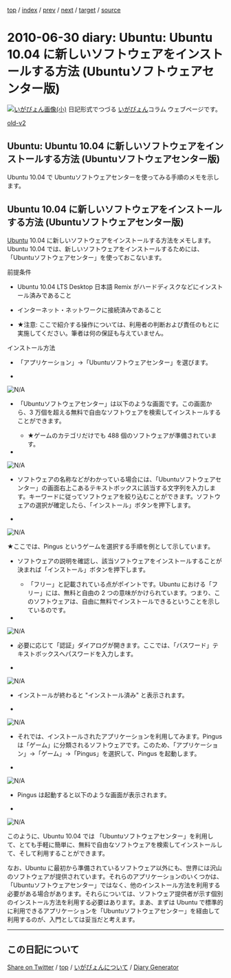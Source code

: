 [top](https://igapyon.github.io/diary/) 
 / [index](https://igapyon.github.io/diary/2010/index.html) 
 / [prev](https://igapyon.github.io/diary/2010/ig100629.html) 
 / [next](https://igapyon.github.io/diary/2010/ig100701.html) 
 / [target](https://igapyon.github.io/diary/2010/ig100630.html) 
 / [source](https://github.com/igapyon/diary/blob/gh-pages/2010/ig100630.html.src.md) 

2010-06-30 diary: Ubuntu: Ubuntu 10.04 に新しいソフトウェアをインストールする方法 (Ubuntuソフトウェアセンター版)
=====================================================================================================
[![いがぴょん画像(小)](https://igapyon.github.io/diary/images/iga200306s.jpg "いがぴょん")](https://igapyon.github.io/diary/memo/memoigapyon.html) 日記形式でつづる [いがぴょん](https://igapyon.github.io/diary/memo/memoigapyon.html)コラム ウェブページです。

[old-v2](ig100630-orig.html)

## Ubuntu: Ubuntu 10.04 に新しいソフトウェアをインストールする方法 (Ubuntuソフトウェアセンター版)

Ubuntu 10.04 で Ubuntuソフトウェアセンターを使ってみる手順のメモを示します。


## Ubuntu 10.04 に新しいソフトウェアをインストールする方法 (Ubuntuソフトウェアセンター版)

[Ubuntu](http://www.igapyon.jp/igapyon/diary/keyword/ubuntu.html) 10.04 に新しいソフトウェアをインストールする方法をメモします。Ubuntu 10.04 では、新しいソフトウェアをインストールするためには、「Ubuntuソフトウェアセンター」を使っておこないます。

前提条件

* Ubuntu 10.04 LTS Desktop 日本語 Remix がハードディスクなどにインストール済みであること
  
  
* インターネット・ネットワークに接続済みであること
  
* ★注意: ここで紹介する操作については、利用者の判断および責任のもとに実施してください。筆者は何の保証も与えていません。

インストール方法

* 「アプリケーション」→「Ubuntuソフトウェアセンター」を選びます。
  
* 
![N/A](http://www.igapyon.jp/igapyon/image/diary/2010/20100630ubu001.png)

* 「Ubuntuソフトウェアセンター」は以下のような画面です。この画面から、3 万個を超える無料で自由なソフトウェアを検索してインストールすることができます。
  
  * ★ゲームのカテゴリだけでも 488 個のソフトウェアが準備されています。
  

  
* 
![N/A](http://www.igapyon.jp/igapyon/image/diary/2010/20100630ubu002.png)

* ソフトウェアの名称などがわかっている場合には、「Ubuntuソフトウェアセンター」の画面右上こあるテキストボックスに該当する文字列を入力します。キーワードに従ってソフトウェアを絞り込むことができます。ソフトウェアの選択が確定したら、「インストール」ボタンを押下します。
  
* 
![N/A](http://www.igapyon.jp/igapyon/image/diary/2010/20100630ubu003.png)

  ★ここでは、Pingus というゲームを選択する手順を例として示しています。

* ソフトウェアの説明を確認し、該当ソフトウェアをインストールすることが決まれば「インストール」ボタンを押下します。
  
  * 「フリー」と記載されている点がポイントです。Ubuntu における「フリー」には、無料と自由の 2 つの意味がかけられています。つまり、このソフトウェアは、自由に無料でインストールできるということを示しているのです。
  

  
* 
![N/A](http://www.igapyon.jp/igapyon/image/diary/2010/20100630ubu004.png)

* 必要に応じて「認証」ダイアログが開きます。ここでは、「パスワード」テキストボックスへパスワードを入力します。
  
* 
![N/A](http://www.igapyon.jp/igapyon/image/diary/2010/20100630ubu005.png)

* インストールが終わると "インストール済み" と表示されます。
  
* 
![N/A](http://www.igapyon.jp/igapyon/image/diary/2010/20100630ubu006.png)

* それでは、インストールされたアプリケーションを利用してみます。Pingus は「ゲーム」に分類されるソフトウェアです。このため、「アプリケーション」→「ゲーム」→「Pingus」を選択して、Pingus
  を起動します。
  
* 
![N/A](http://www.igapyon.jp/igapyon/image/diary/2010/20100630ubu007.png)

* Pingus は起動すると以下のような画面が表示されます。
  
* 
![N/A](http://www.igapyon.jp/igapyon/image/diary/2010/20100630ubu008.png)

このように、Ubuntu 10.04 では 「Ubuntuソフトウェアセンター」を利用して、とても手軽に簡単に、無料で自由なソフトウェアを検索してインストールして、そして利用することができます。

なお、Ubuntu に最初から準備されているソフトウェア以外にも、世界には沢山のソフトウェアが提供されています。それらのアプリケーションのいくつかは、「Ubuntuソフトウェアセンター」ではなく、他のインストール方法を利用する必要がある場合があります。それらについては、ソフトウェア提供者が示す個別のインストール方法を利用する必要はあります。まあ、まずは Ubuntu で標準的に利用できるアプリケーションを「Ubuntuソフトウェアセンター」を経由して利用するのが、入門としては妥当だと考えます。

----------------------------------------------------------------------------------------------------

## この日記について

[Share on Twitter](https://twitter.com/intent/tweet?hashtags=igapyon%2Cdiary%2C%E3%81%84%E3%81%8C%E3%81%B4%E3%82%87%E3%82%93&text=Ubuntu%3A+Ubuntu+10.04+%E3%81%AB%E6%96%B0%E3%81%97%E3%81%84%E3%82%BD%E3%83%95%E3%83%88%E3%82%A6%E3%82%A7%E3%82%A2%E3%82%92%E3%82%A4%E3%83%B3%E3%82%B9%E3%83%88%E3%83%BC%E3%83%AB%E3%81%99%E3%82%8B%E6%96%B9%E6%B3%95+%28Ubuntu%E3%82%BD%E3%83%95%E3%83%88%E3%82%A6%E3%82%A7%E3%82%A2%E3%82%BB%E3%83%B3%E3%82%BF%E3%83%BC%E7%89%88%29&url=https%3A%2F%2Figapyon.github.io%2Fdiary%2F2010%2Fig100630.html) / [top](../index.html/) / [いがぴょんについて](https://igapyon.github.io/diary/memo/memoigapyon.html) / [Diary Generator](https://github.com/igapyon/igapyonv3)
